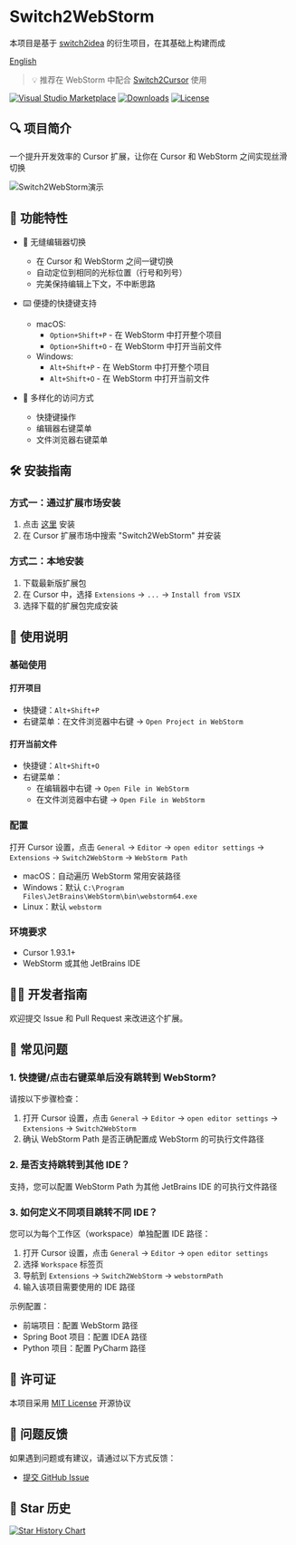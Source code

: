 # Switch2WebStorm

本项目是基于 [switch2idea](https://github.com/qczone/switch2idea) 的衍生项目，在其基础上构建而成

[English](README.md)

> 💡 推荐在 WebStorm 中配合 [Switch2Cursor](https://github.com/qczone/switch2cursor) 使用

[![Visual Studio Marketplace](https://img.shields.io/visual-studio-marketplace/v/jayep.switch2webstorm?label=VS%20Marketplace&style=for-the-badge&logo=visual-studio-code)](https://marketplace.visualstudio.com/items?itemName=jayep.switch2webstorm)
[![Downloads](https://img.shields.io/visual-studio-marketplace/d/jayep.switch2webstorm?style=for-the-badge&logo=visual-studio-code)](https://marketplace.visualstudio.com/items?itemName=jayep.switch2webstorm)
[![License](https://img.shields.io/badge/license-MIT-blue.svg?style=for-the-badge)](LICENSE)

## 🔍 项目简介

一个提升开发效率的 Cursor 扩展，让你在 Cursor 和 WebStorm 之间实现丝滑切换

![Switch2WebStorm演示](images/switch-show.gif)

## 🌟 功能特性

- 🚀 无缝编辑器切换

  - 在 Cursor 和 WebStorm 之间一键切换
  - 自动定位到相同的光标位置（行号和列号）
  - 完美保持编辑上下文，不中断思路
- ⌨️ 便捷的快捷键支持

  - macOS:
    - `Option+Shift+P` - 在 WebStorm 中打开整个项目
    - `Option+Shift+O` - 在 WebStorm 中打开当前文件
  - Windows:
    - `Alt+Shift+P` - 在 WebStorm 中打开整个项目
    - `Alt+Shift+O` - 在 WebStorm 中打开当前文件
- 🔧 多样化的访问方式

  - 快捷键操作
  - 编辑器右键菜单
  - 文件浏览器右键菜单

## 🛠️ 安装指南

### 方式一：通过扩展市场安装

1. 点击 [这里](https://marketplace.visualstudio.com/items?itemName=jayep.switch2webstorm) 安装
2. 在 Cursor 扩展市场中搜索 "Switch2WebStorm" 并安装

### 方式二：本地安装

1. 下载最新版扩展包
2. 在 Cursor 中，选择 `Extensions` → `...` → `Install from VSIX`
3. 选择下载的扩展包完成安装

## 🚀 使用说明

### 基础使用

#### 打开项目

- 快捷键：`Alt+Shift+P`
- 右键菜单：在文件浏览器中右键 → `Open Project in WebStorm`

#### 打开当前文件

- 快捷键：`Alt+Shift+O`
- 右键菜单：
  - 在编辑器中右键 → `Open File in WebStorm`
  - 在文件浏览器中右键 → `Open File in WebStorm`

### 配置

打开 Cursor 设置，点击 `General` → `Editor` → `open editor settings` → `Extensions` → `Switch2WebStorm` → `WebStorm Path`

- macOS：自动遍历 WebStorm 常用安装路径
- Windows：默认 `C:\Program Files\JetBrains\WebStorm\bin\webstorm64.exe`
- Linux：默认 `webstorm`

### 环境要求

- Cursor 1.93.1+
- WebStorm 或其他 JetBrains IDE

## 🧑‍💻 开发者指南

欢迎提交 Issue 和 Pull Request 来改进这个扩展。

## 🙋 常见问题

### 1. 快捷键/点击右键菜单后没有跳转到 WebStorm?

请按以下步骤检查：

1. 打开 Cursor 设置，点击 `General` → `Editor` → `open editor settings` → `Extensions` → `Switch2WebStorm`
2. 确认 WebStorm Path 是否正确配置成 WebStorm 的可执行文件路径

### 2. 是否支持跳转到其他 IDE？

支持，您可以配置 WebStorm Path 为其他 JetBrains IDE 的可执行文件路径

### 3. 如何定义不同项目跳转不同 IDE？

您可以为每个工作区（workspace）单独配置 IDE 路径：

1. 打开 Cursor 设置，点击 `General` → `Editor` → `open editor settings`
2. 选择 `Workspace` 标签页
3. 导航到 `Extensions` → `Switch2WebStorm` → `webstormPath`
4. 输入该项目需要使用的 IDE 路径

示例配置：

- 前端项目：配置 WebStorm 路径
- Spring Boot 项目：配置 IDEA 路径
- Python 项目：配置 PyCharm 路径

## 📄 许可证

本项目采用 [MIT License](LICENSE) 开源协议

## 📮 问题反馈

如果遇到问题或有建议，请通过以下方式反馈：

- [提交 GitHub Issue](https://github.com/jayep/switch2webstorm/issues)

## 🌟 Star 历史

[![Star History Chart](https://api.star-history.com/svg?repos=jayep/switch2webstorm&type=Date)](https://star-history.com/#jayep/switch2webstorm&Date)